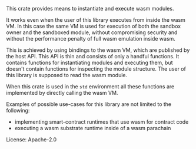 This crate provides means to instantiate and execute wasm modules.

It works even when the user of this library executes from
inside the wasm VM. In this case the same VM is used for execution
of both the sandbox owner and the sandboxed module, without compromising security
and without the performance penalty of full wasm emulation inside wasm.

This is achieved by using bindings to the wasm VM, which are published by the host API.
This API is thin and consists of only a handful functions. It contains functions for instantiating
modules and executing them, but doesn't contain functions for inspecting the module
structure. The user of this library is supposed to read the wasm module.

When this crate is used in the `std` environment all these functions are implemented by directly
calling the wasm VM.

Examples of possible use-cases for this library are not limited to the following:

- implementing smart-contract runtimes that use wasm for contract code
- executing a wasm substrate runtime inside of a wasm parachain

License: Apache-2.0